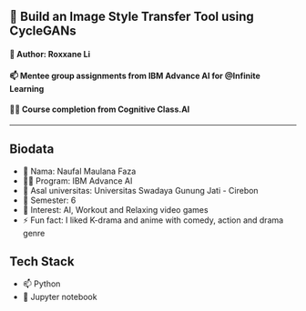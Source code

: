 ## 🧠 Build an Image Style Transfer Tool using CycleGANs
#### 🚀 Author: Roxxane Li


#### 📫 Mentee group assignments from IBM Advance AI for @Infinite Learning
#### 👩‍💻 Course completion from Cognitive Class.AI
---

## Biodata
- 👋 Nama: Naufal Maulana Faza 
- 👩‍💻 Program: IBM Advance AI 
- 🌱 Asal universitas: Universitas Swadaya Gunung Jati - Cirebon 
- 💬 Semester: 6 
- 👀 Interest: AI, Workout and Relaxing video games 
- ⚡ Fun fact: I liked K-drama and anime with comedy, action and drama genre

## Tech Stack
- 📫 Python
- 🧠 Jupyter notebook
